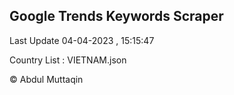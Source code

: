 

## Google Trends Keywords Scraper 
 
Last Update 04-04-2023 , 15:15:47

Country List :
VIETNAM.json



© Abdul Muttaqin 
